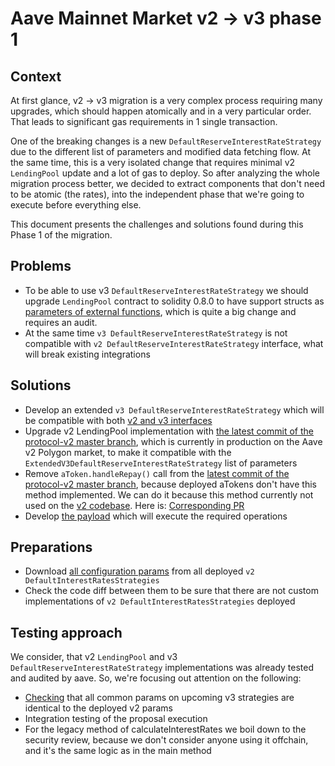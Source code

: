 # Aave Mainnet Market v2 -> v3 phase 1

## Context

At first glance, v2 -> v3 migration is a very complex process requiring many upgrades, which should
happen atomically and in a very particular order. That leads to significant gas requirements in 1 single transaction.

One of the breaking changes is a new `DefaultReserveInterestRateStrategy` due to
the different list of parameters and modified data fetching flow. At the same time,
this is a very isolated change that requires minimal v2 `LendingPool` update and a lot of gas to deploy.
So after analyzing the whole migration process better, we decided to extract components that don't need
to be atomic (the rates), into the independent phase that we're going to execute before everything else.

This document presents the challenges and solutions found during this Phase 1 of the migration.

## Problems
 * To be able to use v3 `DefaultReserveInterestRateStrategy` we should upgrade `LendingPool` contract to
solidity 0.8.0 to have support structs as [parameters of external functions](https://github.com/aave/aave-v3-core/blob/master/contracts/protocol/pool/DefaultReserveInterestRateStrategy.sol#L194),
which is quite a big change and requires an audit.
 * At the same time `v3 DefaultReserveInterestRateStrategy` is not compatible with `v2 DefaultReserveInterestRateStrategy`
interface, what will break existing integrations

## Solutions
 * Develop an extended `v3 DefaultReserveInterestRateStrategy` which will be compatible with both [v2 and v3 interfaces](https://github.com/bgd-labs/v2-mainnet-interest-rates-upgrade/blob/main/src/contracts/ExtendedV3ReserveInterestRateStrategy.sol)
 * Upgrade v2 LendingPool implementation with [the latest commit of the protocol-v2 master branch](https://github.com/aave/protocol-v2/blob/master/contracts/protocol/libraries/logic/ReserveLogic.sol#L223),
which is currently in production on the Aave v2 Polygon market, to make it compatible with the
`ExtendedV3DefaultReserveInterestRateStrategy` list of parameters
 * Remove `aToken.handleRepay()` call from the [latest commit of the protocol-v2 master branch](https://github.com/aave/protocol-v2/blob/master/contracts/protocol/lendingpool/LendingPool.sol#L285),
because deployed aTokens don't have this method implemented. We can do it because this method
currently not used on the [v2 codebase](https://github.com/aave/protocol-v2/blob/master/contracts/protocol/tokenization/AToken.sol#L323).
Here is: [Corresponding PR](https://github.com/bgd-labs/protocol-v2/pull/6)
 * Develop [the payload](https://github.com/bgd-labs/v2-mainnet-interest-rates-upgrade/blob/main/src/contracts/Phase1Payload.sol)
which will execute the required operations

## Preparations
 * Download [all configuration params](https://github.com/bgd-labs/v2-mainnet-interest-rates-upgrade/blob/main/src/contracts/InterestRatesStrategyConfigs.sol)
from all deployed `v2 DefaultInterestRatesStrategies`
 * Check the code diff between them to be sure that there are not custom implementations of
`v2 DefaultInterestRatesStrategies` deployed

## Testing approach
We consider, that v2 `LendingPool` and v3 `DefaultReserveInterestRateStrategy` implementations was already tested
and audited by aave. So, we're focusing out attention on the following:
 * [Checking](https://github.com/bgd-labs/v2-mainnet-interest-rates-upgrade/blob/main/tests/InterestRatesStrategiesParamsTest.t.sol)
that all common params on upcoming v3 strategies are identical to the deployed v2 params
 * Integration testing of the proposal execution
 * For the legacy method of calculateInterestRates we boil down to the security review, because we don't consider
anyone using it offchain, and it's the same logic as in the main method
